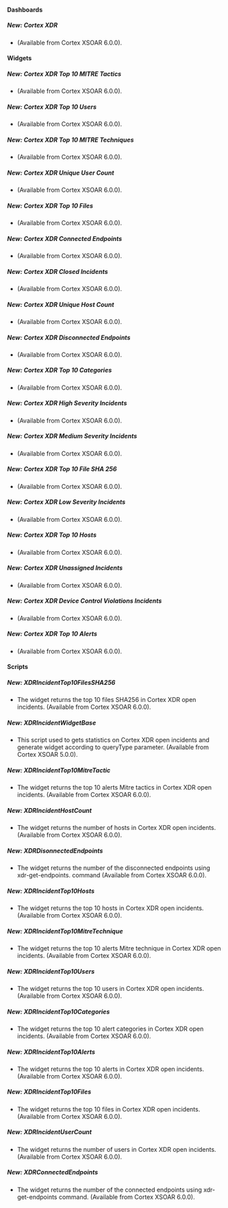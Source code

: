 
#### Dashboards
##### New: Cortex XDR
-  (Available from Cortex XSOAR 6.0.0).

#### Widgets
##### New: Cortex XDR Top 10 MITRE Tactics
-  (Available from Cortex XSOAR 6.0.0).
##### New: Cortex XDR Top 10 Users
-  (Available from Cortex XSOAR 6.0.0).
##### New: Cortex XDR Top 10 MITRE Techniques
-  (Available from Cortex XSOAR 6.0.0).
##### New: Cortex XDR Unique User Count
-  (Available from Cortex XSOAR 6.0.0).
##### New: Cortex XDR Top 10 Files
-  (Available from Cortex XSOAR 6.0.0).
##### New: Cortex XDR Connected Endpoints
-  (Available from Cortex XSOAR 6.0.0).
##### New: Cortex XDR Closed Incidents
-  (Available from Cortex XSOAR 6.0.0).
##### New: Cortex XDR Unique Host Count
-  (Available from Cortex XSOAR 6.0.0).
##### New:  Cortex XDR Disconnected Endpoints
-  (Available from Cortex XSOAR 6.0.0).
##### New: Cortex XDR Top 10 Categories
-  (Available from Cortex XSOAR 6.0.0).
##### New: Cortex XDR High Severity Incidents
-  (Available from Cortex XSOAR 6.0.0).
##### New: Cortex XDR Medium Severity Incidents
-  (Available from Cortex XSOAR 6.0.0).
##### New: Cortex XDR Top 10 File SHA 256
-  (Available from Cortex XSOAR 6.0.0).
##### New: Cortex XDR  Low Severity Incidents
-  (Available from Cortex XSOAR 6.0.0).
##### New: Cortex XDR Top 10 Hosts
-  (Available from Cortex XSOAR 6.0.0).
##### New: Cortex XDR Unassigned Incidents
-  (Available from Cortex XSOAR 6.0.0).
##### New: Cortex XDR Device Control Violations Incidents
-  (Available from Cortex XSOAR 6.0.0).
##### New: Cortex XDR Top 10 Alerts
-  (Available from Cortex XSOAR 6.0.0).

#### Scripts
##### New: XDRIncidentTop10FilesSHA256
- The widget returns the top 10 files SHA256 in Cortex XDR open incidents. (Available from Cortex XSOAR 6.0.0).
##### New: XDRIncidentWidgetBase
- This script used to gets statistics on Cortex XDR open incidents and generate widget according to queryType parameter. (Available from Cortex XSOAR 5.0.0).
##### New: XDRIncidentTop10MitreTactic
- The widget returns the top 10 alerts Mitre tactics in Cortex XDR open incidents. (Available from Cortex XSOAR 6.0.0).
##### New: XDRIncidentHostCount
- The widget returns the number of hosts in Cortex XDR open incidents. (Available from Cortex XSOAR 6.0.0).
##### New: XDRDisonnectedEndpoints
- The widget returns the number of the disconnected endpoints using xdr-get-endpoints. command (Available from Cortex XSOAR 6.0.0).
##### New: XDRIncidentTop10Hosts
- The widget returns the top 10 hosts in Cortex XDR open incidents. (Available from Cortex XSOAR 6.0.0).
##### New: XDRIncidentTop10MitreTechnique
- The widget returns the top 10 alerts Mitre technique in Cortex XDR open incidents. (Available from Cortex XSOAR 6.0.0).
##### New: XDRIncidentTop10Users
- The widget returns the top 10 users in Cortex XDR open incidents. (Available from Cortex XSOAR 6.0.0).
##### New: XDRIncidentTop10Categories
- The widget returns the top 10 alert categories in Cortex XDR open incidents. (Available from Cortex XSOAR 6.0.0).
##### New: XDRIncidentTop10Alerts
- The widget returns the top 10 alerts in Cortex XDR open incidents. (Available from Cortex XSOAR 6.0.0).
##### New: XDRIncidentTop10Files
- The widget returns the top 10 files in Cortex XDR open incidents. (Available from Cortex XSOAR 6.0.0).
##### New: XDRIncidentUserCount
- The widget returns the number of users in Cortex XDR open incidents. (Available from Cortex XSOAR 6.0.0).
##### New: XDRConnectedEndpoints
- The widget returns the number of the connected endpoints using xdr-get-endpoints command. (Available from Cortex XSOAR 6.0.0).
